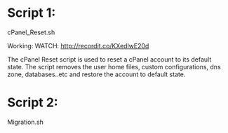 # Script 1:
cPanel_Reset.sh 

Working: 
WATCH: http://recordit.co/KXedlwE20d

The cPanel Reset script is used to reset a cPanel account to its default state. The script removes the user home files, custom configurations, dns zone, databases..etc and restore the account to default state. 

# Script 2:
Migration.sh

